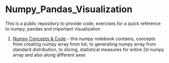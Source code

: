 # Numpy_Pandas_Visualization
This is a public repository to provide code, exercises for a quick reference to numpy, pandas and important visualization
1. [Numpy Concepts & Code](https://github.com/vedpd/Numpy_Pandas_Visualization/blob/main/Numpy_Concepts_%26_Practice.ipynb) - this numpy notebook contains, concepts from creating numpy array from list, to generating numpy array from standard distribution, to slicing, statistical measures for entire 2d numpy array and also along different axes
